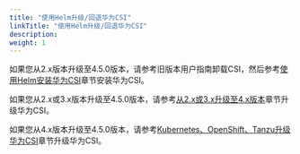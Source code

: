 ```yaml
---
title: "使用Helm升级/回退华为CSI"
linkTitle: "使用Helm升级/回退华为CSI"
description: 
weight: 1
---
```


如果您从2.x版本升级至4.5.0版本，请参考旧版本用户指南卸载CSI，然后参考[使用Helm安装华为CSI](/v4.5.0/installation-and-deployment/installing-huawei-csi/installing-huawei-csi-using-helm)章节安装华为CSI。

如果您从2.x或3.x版本升级至4.5.0版本，请参考[从2.x或3.x升级至4.x版本](/v4.5.0/installation-and-deployment/upgrading-or-rolling-back-huawei-csi/upgrading-or-rolling-back-huawei-csi-using-helm/upgrading-huawei-csi/upgrading-from-2-x-or-3-x-to-4-x)章节升级华为CSI。

如果您从4.x版本升级至4.5.0版本，请参考[Kubernetes、OpenShift、Tanzu升级华为CSI](/v4.5.0/installation-and-deployment/upgrading-or-rolling-back-huawei-csi/upgrading-or-rolling-back-huawei-csi-using-helm/upgrading-huawei-csi/upgrading-huawei-csi-on-kubernetes-openshift-and-tanzu)章节升级华为CSI。



